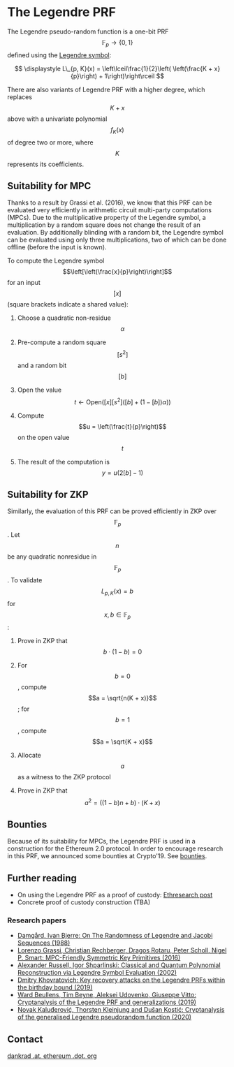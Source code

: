 # The Legendre PRF

The Legendre pseudo-random function is a one-bit PRF $$\mathbb{F}_p \rightarrow \{0,1\}$$ defined using the [Legendre symbol](https://en.wikipedia.org/wiki/Legendre_symbol):

$$
\displaystyle L\_{p, K}(x) = \left\lceil\frac{1}{2}\left( \left(\frac{K + x}{p}\right) + 1\right)\right\rceil
$$

There are also variants of Legendre PRF with a higher degree, which replaces $$K+x$$ above with a univariate polynomial $$f_K(x)$$ of degree two or more, where $$K$$ represents its coefficients.

## Suitability for MPC

Thanks to a result by Grassi et al. (2016), we know that this PRF can be evaluated very efficiently in arithmetic circuit multi-party computations (MPCs). Due to the multiplicative property of the Legendre symbol, a multiplication by a random square does not change the result of an evaluation. By additionally blinding with a random bit, the Legendre symbol can be evaluated using only three multiplications, two of which can be done offline (before the input is known).

To compute the Legendre symbol $$\left[\left(\frac{x}{p}\right)\right]$$ for an input $$[x]$$ (square brackets indicate a shared value):

1. Choose a quadratic non-residue $$\alpha$$

2. Pre-compute a random square $$[s^2]$$ and a random bit $$[b]$$

3. Open the value $$t \leftarrow \mathrm{Open}([x] [s^2]([b] + (1- [b]) \alpha) )$$

4. Compute $$u = \left(\frac{t}{p}\right)$$ on the open value $$t$$

5. The result of the computation is $$y = u (2 [b] -1 )$$

## Suitability for ZKP

Similarly, the evaluation of this PRF can be proved efficiently in ZKP over $$\mathbb{F}_{p}$$. Let $$n$$ be any quadratic nonresidue in $$\mathbb{F}_{p}$$. To validate $$L_{p, K}(x) = b$$ for $$x, b \in \mathbb{F}_p$$:

1. Prove in ZKP that $$b\cdot (1 - b) = 0$$

2. For $$b = 0$$, compute $$a = \sqrt{n(K + x)}$$; for $$b = 1$$, compute $$a = \sqrt{K + x}$$

3. Allocate $$a$$ as a witness to the ZKP protocol

4. Prove in ZKP that $$a^2 = ((1 - b)n + b)\cdot (K+x)$$

## Bounties

Because of its suitability for MPCs, the Legendre PRF is used in a construction for the Ethereum 2.0 protocol. In order to encourage research in this PRF, we announced some bounties at Crypto'19. See [bounties](/bounties/legendre-prf/algorithmic-bounties).

## Further reading

- On using the Legendre PRF as a proof of custody: [Ethresearch post](https://ethresear.ch/t/using-the-legendre-symbol-as-a-prf-for-the-proof-of-custody/5169)
- Concrete proof of custody construction (TBA)

### Research papers

- [Damgård, Ivan Bjerre: On The Randomness of Legendre and Jacobi Sequences (1988)](https://link.springer.com/content/pdf/10.1007%2F0-387-34799-2_13.pdf)
- [Lorenzo Grassi, Christian Rechberger, Dragos Rotaru, Peter Scholl, Nigel P. Smart: MPC-Friendly Symmetric Key Primitives (2016)](https://eprint.iacr.org/2016/542.pdf)
- [Alexander Russell, Igor Shparlinski: Classical and Quantum Polynomial Reconstruction via Legendre Symbol Evaluation (2002)](https://arxiv.org/pdf/quant-ph/0212016.pdf)
- [Dmitry Khovratovich: Key recovery attacks on the Legendre PRFs within the birthday bound (2019)](https://eprint.iacr.org/2019/862.pdf)
- [Ward Beullens, Tim Beyne, Aleksei Udovenko, Giuseppe Vitto: Cryptanalysis of the Legendre PRF and generalizations (2019)](https://eprint.iacr.org/2019/1357.pdf)
- [Novak Kaluđerović, Thorsten Kleinjung and Dušan Kostić: Cryptanalysis of the generalised Legendre pseudorandom function (2020)](https://msp.org/obs/2020/4/p17.xhtml)

## Contact

[dankrad .at. ethereum .dot. org](dankrad%20.at.%20ethereum%20.dot.%20org)
